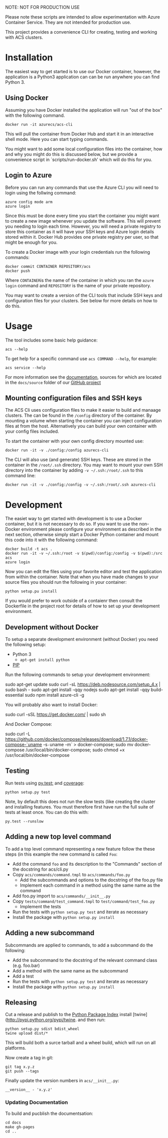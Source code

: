 NOTE: NOT FOR PRODUCTION USE

Please note these scripts are intended to allow experimentation with
Azure Container Service. They are not intended for production use.

This project provides a convenience CLI for creating, testing and
working with ACS clusters.

# Installation

The easiest way to get started is to use our Docker container,
however, the application is a Python3 application can can be run
anywhere you can find Python 3.

## Using Docker

Assuming you have Docker installed the application will run "out of the
box" with the following command.

```
docker run -it azurecs/acs-cli
```

This will pull the container from Docker Hub and start it in an
interactive shell mode. Here you can start typing commands.

You might want to add some local configuration files into the
container, how and why you might do this is discussed below, but we
provide a convenience script in `scripts/run-docker.sh' which will do
this for you.

## Login to Azure

Before you can run any commands that use the Azure CLI you will need
to login using the follwing command:

```
azure config mode arm
azure login
```

Since this must be done every time you start the container you might
want to create a new image whenever you update the software. This will
prevent you needing to login each time. However, you will need a
private registry to store this container as it will have your SSH keys
and Azure login details stored within it. Docker Hub provides one
private registry per user, so that might be enough for you.

To create a Docker image with your login credentials run the following
commands:

```
docker commit CONTAINER REPOSITORY/acs
docker push
```

Where `CONTAINER`is the name of the container in which you ran the
`azure login` command and `REPOSITORY` is the name of your private
repository.

You may want to create a version of the CLI tools that include SSH
keys and configuration files for your clusters. See below for more
details on how to do this.

# Usage

The tool includes some basic help guidance:

```
acs --help
```

To get help for a specific command use `acs COMMAND --help`, for example:

```
acs service --help
```

For more information see the
[documentation](http://rgardler.github.io/acs-cli), sources for which
are located in the `docs/source` folder of our
[GitHub project](http://www.github.com/rgardler/acs-cli)

## Mounting configuration files and SSH keys

The ACS Cli uses configuration files to make it easier to build and
manaage clusters. The can be found in the `/config` directory of the
container. By mounting a volume when starting the container you can
inject configuration files at from the host. Alternatively you can
build your own container with your config files included.

To start the container with your own config directory mounted use:

```
docker run -it -v ./config:/config azurecs-cli
```

The CLI will also use (and generate) SSH keys. These are stored in the
container in the `/root/.ssh` directory. You may want to mount your
own SSH directory into the container by adding `-v ~/.ssh:/root/.ssh`
to this command line:

```
docker run -it -v ./config:/config -v ~/.ssh:/root/.ssh azurecs-cli
```

# Development

The easiet way to get started with development is to use a Docker
container, but it is not necessary to do so. If you want to use the
non-Docker environment please configure your environment as described
in the next section, otherwise simply start a Docker Python container
and mount this code into it with the following command:

```
docker build -t acs .
docker run -it -v ~/.ssh:/root -v $(pwd)/config:/config -v $(pwd):/src acs
azure login
```

Now you can edit the files using your favorite editor and test the
application from within the container. Note that when you have made
changes to your source files you should run the following in your
container:

```
python setup.pu install
```

If you would prefer to work outside of a contaienr then consult the
Dockerfile in the project root for details of how to set up your
development environment.

## Development without Docker

To setup a separate development environment (without Docker) you need
the following setup:

  * Python 3
	* `apt-get install python`
  * [PIP](https://pip.pypa.io/en/stable/installing/)

Run the following commands to setup your development environment:

sudo apt-get update
sudo curl -sL https://deb.nodesource.com/setup_4.x | sudo bash -
sudo apt-get install -qqy nodejs
sudo apt-get install -qqy build-essential
sudo npm install azure-cli -g 

You will probably also want to install Docker:

sudo curl -sSL https://get.docker.com/ | sudo sh

And Docker Compose:

sudo curl -L https://github.com/docker/compose/releases/download/1.7.1/docker-compose-`uname -s`-`uname -m` > docker-compose; sudo mv docker-compose /usr/local/bin/docker-compose; sudo chmod +x /usr/local/bin/docker-compose

## Testing

Run tests using [py.test:](http://pytest.org/latest) and
[coverage](https://pypi.python.org/pypi/pytest-cov):

``` python setup.py test ```

Note, by default this does not run the slow tests (like creating the
cluster and installing features. You must therefore first have run the
full suite of tests at least once. You can do this with:

``` py.test --runslow ```

## Adding a new top level command

To add a top level command representing a new feature follow the
these steps (in this example the new command is called `Foo`:

  * Add the command `foo` and its description to the "Commands" section of the docstring for acs/cli.py
  * Copy `acs/commands/command.tmpl` to `acs/commands/foo.py`
    * Add the subcommands and options to the docstring of the foo.py file
    * Implement each command in a method using the same name as the command
  * Add foo.py import to `acs/commands/__init__.py`
  * Copy `tests/command/test_command.tmpl` to `test/command/test_foo.py`
    * Implement the tests
  * Run the tests with `python setup.py test` and iterate as necessary
  * Install the package with `python setup.py install`
  
## Adding a new subcommand

Subcommands are applied to commands, to add a subcommand do the following:

  * Add the subcommand to the docstring of the relevant command class (e.g. foo.bar)
  * Add a method with the same name as the subcommand
  * Add a test
  * Run the tests with `python setup.py test` and iterate as necessary
  * Install the package with `python setup.py install`
  
## Releasing

Cut a release and publish to the [Python Package
Index](https://pypi.python.org/pypi) install 
[twine](http://pypi.python.org/pypi/twine. and then run:

```
python setup.py sdist bdist_wheel
twine upload dist/*
```

This will build both a surce tarball and a wheel build, which will run
on all platforms.

Now create a tag in git:

```
git tag x.y.z
git push --tags
```

Finally update the version numbers in `acs/__init__.py`:

```
__version__ - 'x.y.z'
```

### Updating Documentation

To build and pucblish the documentsation:

```
cd docs
make gh-pages
cd ..
```

